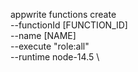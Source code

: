 appwrite functions create \
        --functionId [FUNCTION_ID] \
        --name [NAME] \
        --execute "role:all" \
        --runtime node-14.5 \




